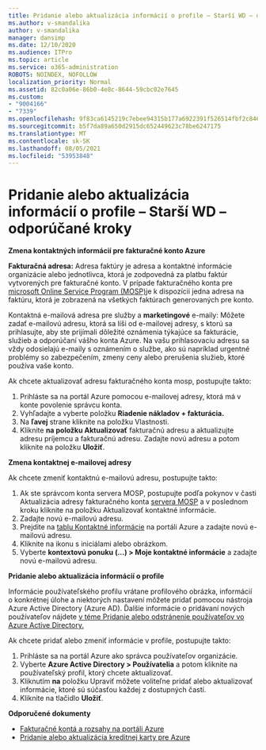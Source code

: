 ```yaml
---
title: Pridanie alebo aktualizácia informácií o profile – Starší WD – odporúčané kroky
ms.author: v-smandalika
author: v-smandalika
manager: dansimp
ms.date: 12/10/2020
ms.audience: ITPro
ms.topic: article
ms.service: o365-administration
ROBOTS: NOINDEX, NOFOLLOW
localization_priority: Normal
ms.assetid: 82c0a06e-86b0-4e8c-8644-59cbc02e7645
ms.custom:
- "9004166"
- "7339"
ms.openlocfilehash: 9f83ca6145219c7ebee94315b177a6922391f526514fbf2c846f9a26a44228ba
ms.sourcegitcommit: b5f7da89a650d2915dc652449623c78be6247175
ms.translationtype: MT
ms.contentlocale: sk-SK
ms.lasthandoff: 08/05/2021
ms.locfileid: "53953848"
---
```

# <a name="add-or-update-profile-information---legacy-wd---recommended-steps"></a>Pridanie alebo aktualizácia informácií o profile – Starší WD – odporúčané kroky

**Zmena kontaktných informácií pre fakturačné konto Azure**

**Fakturačná adresa:** Adresa faktúry je adresa a kontaktné informácie organizácie alebo jednotlivca, ktorá je zodpovedná za platbu faktúr vytvorených pre fakturačné konto. V prípade fakturačného konta pre [microsoft Online Service Program (MOSP)](https://docs.microsoft.com/azure/cost-management-billing/manage/change-azure-account-profile#update-an-mosp-billing-account-address)je k dispozícii jedna adresa na faktúru, ktorá je zobrazená na všetkých faktúrach generovaných pre konto.

Kontaktná e-mailová adresa pre [](https://docs.microsoft.com/azure/cost-management-billing/manage/change-azure-account-profile#change-your-contact-email-address) služby a **marketingové** e-maily: Môžete zadať e-mailovú adresu, ktorá sa líši od e-mailovej adresy, s ktorú sa prihlasujte, aby ste prijímali dôležité oznámenia týkajúce sa fakturácie, služieb a odporúčaní vášho konta Azure. Na vašu prihlasovaciu adresu sa vždy odosielajú e-maily s oznámením o službe, ako sú napríklad urgentné problémy so zabezpečením, zmeny ceny alebo prerušenia služieb, ktoré používa vaše konto.

Ak chcete aktualizovať adresu fakturačného konta mosp, postupujte takto:
1. Prihláste sa na portál Azure pomocou e-mailovej adresy, ktorá má v konte povolenie správcu konta.
2. Vyhľadajte a vyberte položku **Riadenie nákladov + fakturácia.** 
3. Na **ľavej** strane kliknite na položku Vlastnosti. 
4. Kliknite **na položku Aktualizovať** fakturačnú adresu a aktualizujte adresu príjemcu a fakturačnú adresu. Zadajte novú adresu a potom kliknite na položku **Uložiť**.

**Zmena kontaktnej e-mailovej adresy** 

Ak chcete zmeniť kontaktnú e-mailovú adresu, postupujte takto:
1. Ak ste správcom konta servera MOSP, postupujte podľa pokynov v časti Aktualizácia  adresy fakturačného konta [servera MOSP](https://docs.microsoft.com/azure/cost-management-billing/manage/change-azure-account-profile#update-an-mosp-billing-account-address) a v poslednom kroku kliknite na položku Aktualizovať kontaktné informácie. 
2. Zadajte novú e-mailovú adresu. 
3. Prejdite na [tablu Kontaktné informácie](https://ms.portal.azure.com/) na portáli Azure a zadajte novú e-mailovú adresu. 
4. Kliknite na ikonu s iniciálami alebo obrázkom. 
5. Vyberte **kontextovú ponuku (...) > Moje kontaktné informácie** a zadajte novú e-mailovú adresu.

**Pridanie alebo aktualizácia informácií o profile**

Informácie používateľského profilu vrátane profilového obrázka, informácií o konkrétnej úlohe a niektorých nastavení môžete pridať pomocou nástroja Azure Active Directory (Azure AD). Ďalšie informácie o pridávaní nových používateľov nájdete [v téme Pridanie alebo odstránenie používateľov vo Azure Active Directory.](https://docs.microsoft.com/azure/active-directory/fundamentals/add-users-azure-active-directory)

Ak chcete pridať alebo zmeniť informácie v profile, postupujte takto:

1. Prihláste sa na portál Azure ako správca používateľov organizácie.
2. Vyberte **Azure Active Directory > Používatelia** a potom kliknite na používateľský profil, ktorý chcete aktualizovať. 
3. Kliknutím **na** položku Upraviť môžete voliteľne pridať alebo aktualizovať informácie, ktoré sú súčasťou každej z dostupných častí. 
4. Kliknite na tlačidlo **Uložiť**.

**Odporučené dokumenty**

- [Fakturačné kontá a rozsahy na portáli Azure](https://docs.microsoft.com/azure/cost-management-billing/manage/view-all-accounts) 
- [Pridanie alebo aktualizácia kreditnej karty pre Azure](https://docs.microsoft.com/azure/cost-management-billing/manage/change-credit-card)


